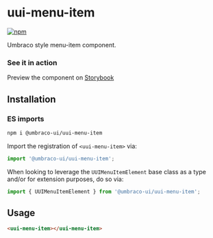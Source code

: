 # uui-menu-item

[![npm](https://img.shields.io/npm/v/@umbraco-ui/uui-menu-item?logoColor=%231B264F)](https://www.npmjs.com/package/@umbraco-ui/uui-menu-item)

Umbraco style menu-item component.

### See it in action

Preview the component on [Storybook](http://localhost:6006/?path=/story/uui-menu-item)

## Installation

### ES imports

```zsh
npm i @umbraco-ui/uui-menu-item
```

Import the registration of `<uui-menu-item>` via:

```javascript
import '@umbraco-ui/uui-menu-item';
```

When looking to leverage the `UUIMenuItemElement` base class as a type and/or for extension purposes, do so via:

```javascript
import { UUIMenuItemElement } from '@umbraco-ui/uui-menu-item';
```

## Usage

```html
<uui-menu-item></uui-menu-item>
```
